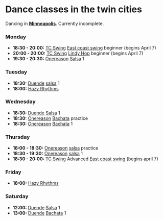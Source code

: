 # Dance classes in the twin cities

Dancing in **[Minneapolis](../932)**. Currently incomplete.

### Monday

- **18:30 - 20:00:** [TC Swing](../973) [East coast swing](../689) beginner (begins April 7)
- **20:00 - 20:00:** [TC Swing](../973) [Lindy Hop](../976) beginner (begins April 7)
- **19:30 - 20:30:** [Onereason](../972) [Salsa](../978) 1

### Tuesday

- **18:30:** [Duende](../972) [salsa](../977) 1
- **18:00:** [Hazy Rhythms](../866)

### Wednesday

- **18:30:** [Duende](../972) [Salsa](../977) 1
- **18:30:** [Onereason](../972) [Bachata](../978) practice
- **18:30:** [Onereason](../972) [Bachata](../978) 1

### Thursday

- **18:00 - 18:30:** [Onereason](../976) [salsa](../977) practice
- **18:30 - 19:30:** [Onereason](../976) [salsa](../977) 1
- **18:30 - 20:00:** [TC Swing](../973) Advanced [East coast swing](../974) (begins april 7)

### Friday

- **18:00:** [Hazy Rhythms](../866)

### Saturday

- **12:00:** [Duende](../972) [Salsa](../977) 1
- **13:00:** [Duende](../972) [Bachata](../978) 1
